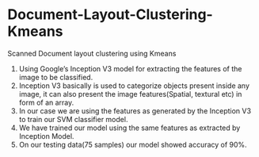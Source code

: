 # Document-Layout-Clustering-Kmeans
Scanned Document layout clustering using Kmeans
1)	Using Google’s Inception V3 model for extracting the features of the image to be classified.
2)	Inception V3 basically is used to categorize objects present inside any image, it can also present the image features(Spatial, textural etc) in form of an array.
3)	In our case we are using the features as generated by the Inception V3 to train our SVM classifier model.
4)	We have trained our model using the same features as extracted by Inception Model.
5)	On our testing data(75 samples) our model showed accuracy of 90%.
